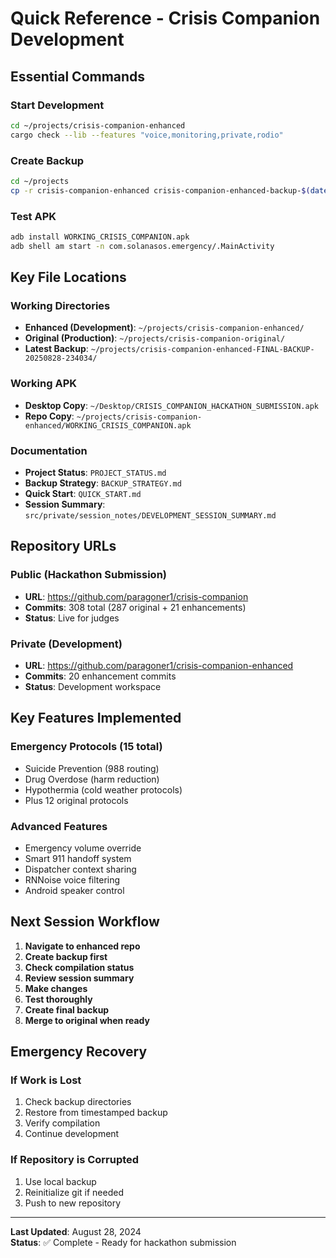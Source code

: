 # Quick Reference - Crisis Companion Development

## **Essential Commands**

### **Start Development**
```bash
cd ~/projects/crisis-companion-enhanced
cargo check --lib --features "voice,monitoring,private,rodio"
```

### **Create Backup**
```bash
cd ~/projects
cp -r crisis-companion-enhanced crisis-companion-enhanced-backup-$(date +%Y%m%d-%H%M%S)
```

### **Test APK**
```bash
adb install WORKING_CRISIS_COMPANION.apk
adb shell am start -n com.solanasos.emergency/.MainActivity
```

## **Key File Locations**

### **Working Directories**
- **Enhanced (Development)**: `~/projects/crisis-companion-enhanced/`
- **Original (Production)**: `~/projects/crisis-companion-original/`
- **Latest Backup**: `~/projects/crisis-companion-enhanced-FINAL-BACKUP-20250828-234034/`

### **Working APK**
- **Desktop Copy**: `~/Desktop/CRISIS_COMPANION_HACKATHON_SUBMISSION.apk`
- **Repo Copy**: `~/projects/crisis-companion-enhanced/WORKING_CRISIS_COMPANION.apk`

### **Documentation**
- **Project Status**: `PROJECT_STATUS.md`
- **Backup Strategy**: `BACKUP_STRATEGY.md`
- **Quick Start**: `QUICK_START.md`
- **Session Summary**: `src/private/session_notes/DEVELOPMENT_SESSION_SUMMARY.md`

## **Repository URLs**

### **Public (Hackathon Submission)**
- **URL**: https://github.com/paragoner1/crisis-companion
- **Commits**: 308 total (287 original + 21 enhancements)
- **Status**: Live for judges

### **Private (Development)**
- **URL**: https://github.com/paragoner1/crisis-companion-enhanced
- **Commits**: 20 enhancement commits
- **Status**: Development workspace

## **Key Features Implemented**

### **Emergency Protocols (15 total)**
- Suicide Prevention (988 routing)
- Drug Overdose (harm reduction)
- Hypothermia (cold weather protocols)
- Plus 12 original protocols

### **Advanced Features**
- Emergency volume override
- Smart 911 handoff system
- Dispatcher context sharing
- RNNoise voice filtering
- Android speaker control

## **Next Session Workflow**

1. **Navigate to enhanced repo**
2. **Create backup first**
3. **Check compilation status**
4. **Review session summary**
5. **Make changes**
6. **Test thoroughly**
7. **Create final backup**
8. **Merge to original when ready**

## **Emergency Recovery**

### **If Work is Lost**
1. Check backup directories
2. Restore from timestamped backup
3. Verify compilation
4. Continue development

### **If Repository is Corrupted**
1. Use local backup
2. Reinitialize git if needed
3. Push to new repository

---

**Last Updated**: August 28, 2024  
**Status**: ✅ Complete - Ready for hackathon submission
